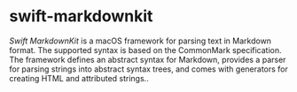# swift-markdownkit
_Swift MarkdownKit_ is a macOS framework for parsing text in Markdown format. The supported syntax is based on the CommonMark specification. The framework defines an abstract syntax for Markdown, provides a parser for parsing strings into abstract syntax trees, and comes with generators for creating HTML and attributed strings..
